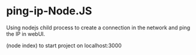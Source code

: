 # ping-ip-Node.JS

Using nodejs child process to create a connection in the network and ping the IP in webUI.

(node index) to start project on localhost:3000
